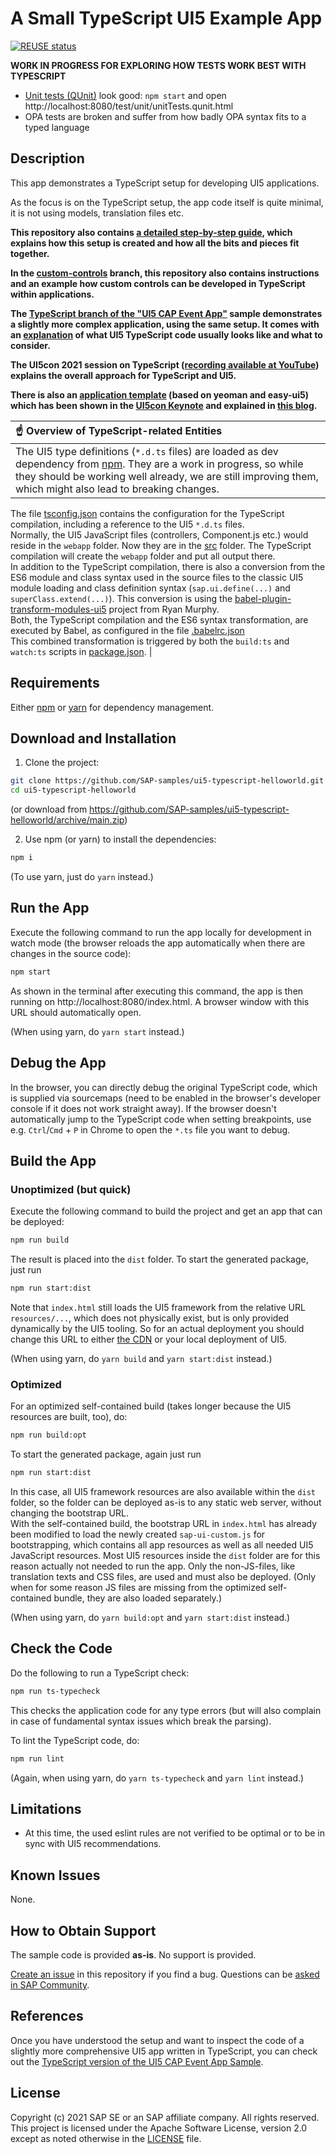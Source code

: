 # A Small TypeScript UI5 Example App

[![REUSE status](https://api.reuse.software/badge/github.com/SAP-samples/ui5-typescript-helloworld)](https://api.reuse.software/info/github.com/SAP-samples/ui5-typescript-helloworld)



**WORK IN PROGRESS FOR EXPLORING HOW TESTS WORK BEST WITH TYPESCRIPT**
* [Unit tests (QUnit)](./src/test/unit/) look good: `npm start` and open http://localhost:8080/test/unit/unitTests.qunit.html 
* OPA tests are broken and suffer from how badly OPA syntax fits to a typed language


## Description

This app demonstrates a TypeScript setup for developing UI5 applications.

As the focus is on the TypeScript setup, the app code itself is quite minimal, it is not using models, translation files etc.

<b>This repository also contains [a detailed step-by-step guide](step-by-step.md), which explains how this setup is created and how all the bits and pieces fit together.</b>

<b>In the [custom-controls](https://github.com/SAP-samples/ui5-typescript-helloworld/tree/custom-controls) branch, this repository also contains instructions and an example how custom controls can be developed in TypeScript within applications.</b>

<b>The [TypeScript branch of the "UI5 CAP Event App"](https://github.com/SAP-samples/ui5-cap-event-app/tree/typescript) sample demonstrates a slightly more complex application, using the same setup. It comes with an [explanation](https://github.com/SAP-samples/ui5-cap-event-app/blob/typescript/docs/typescript.md) of what UI5 TypeScript code usually looks like and what to consider.</b>

<b>The UI5con 2021 session on TypeScript ([recording available at YouTube](https://www.youtube.com/watch?v=aXzcsOZH4q8)) explains the overall approach for TypeScript and UI5.</b>

<b>There is also an [application template](https://github.com/ui5-community/generator-ui5-ts-app) (based on yeoman and easy-ui5) which has been shown in the [UI5con Keynote](https://www.youtube.com/watch?v=aXzcsOZH4q8) and explained in [this blog](https://blogs.sap.com/2021/07/01/getting-started-with-typescript-for-ui5-application-development/).</b>

| :point_up: Overview of TypeScript-related Entities |
|:---------------------------|
| The UI5 type definitions (`*.d.ts` files) are loaded as dev dependency from [npm](https://www.npmjs.com/package/@openui5/ts-types-esm). They are a work in progress, so while they should be working well already, we are still improving them, which might also lead to breaking changes.<br/>
 The file [tsconfig.json](tsconfig.json) contains the configuration for the TypeScript compilation, including a reference to the UI5 `*.d.ts` files.<br/>
 Normally, the UI5 JavaScript files (controllers, Component.js etc.) would reside in the `webapp` folder. Now they are in the [src](src) folder. The TypeScript compilation will create the `webapp` folder and put all output there. <br/>
 In addition to the TypeScript compilation, there is also a conversion from the ES6 module and class syntax used in the source files to the classic UI5 module loading and class definition syntax (`sap.ui.define(...)` and `superClass.extend(...)`). This conversion is using the [babel-plugin-transform-modules-ui5](https://github.com/r-murphy/babel-plugin-transform-modules-ui5) project from Ryan Murphy. <br/> 
 Both, the TypeScript compilation and the ES6 syntax transformation, are executed by Babel, as configured in the file [.babelrc.json](.babelrc.json)<br/> 
 This combined transformation is triggered by both the `build:ts` and `watch:ts` scripts in [package.json](package.json). |



## Requirements

Either [npm](https://www.npmjs.com/) or [yarn](https://yarnpkg.com/) for dependency management.

## Download and Installation

1. Clone the project:

```sh
git clone https://github.com/SAP-samples/ui5-typescript-helloworld.git
cd ui5-typescript-helloworld
```
    
(or download from https://github.com/SAP-samples/ui5-typescript-helloworld/archive/main.zip)

2. Use npm (or yarn) to install the dependencies:

```sh
npm i
```

(To use yarn, just do `yarn` instead.)

## Run the App

Execute the following command to run the app locally for development in watch mode (the browser reloads the app automatically when there are changes in the source code):

```sh
npm start
```

As shown in the terminal after executing this command, the app is then running on http://localhost:8080/index.html. A browser window with this URL should automatically open.

(When using yarn, do `yarn start` instead.)


## Debug the App

In the browser, you can directly debug the original TypeScript code, which is supplied via sourcemaps (need to be enabled in the browser's developer console if it does not work straight away). If the browser doesn't automatically jump to the TypeScript code when setting breakpoints, use e.g. `Ctrl`/`Cmd` + `P` in Chrome to open the `*.ts` file you want to debug.


## Build the App

### Unoptimized (but quick)
Execute the following command to build the project and get an app that can be deployed:

```sh
npm run build
```

The result is placed into the `dist` folder. To start the generated package, just run

```sh
npm run start:dist
```

Note that `index.html` still loads the UI5 framework from the relative URL `resources/...`, which does not physically exist, but is only provided dynamically by the UI5 tooling. So for an actual deployment you should change this URL to either [the CDN](https://openui5.hana.ondemand.com/#/topic/2d3eb2f322ea4a82983c1c62a33ec4ae) or your local deployment of UI5.

(When using yarn, do `yarn build` and `yarn start:dist` instead.)


### Optimized

For an optimized self-contained build (takes longer because the UI5 resources are built, too), do:

```sh
npm run build:opt
```

To start the generated package, again just run 

```sh
npm run start:dist
```

In this case, all UI5 framework resources are also available within the `dist` folder, so the folder can be deployed as-is to any static web server, without changing the bootstrap URL.<br>
With the self-contained build, the bootstrap URL in `index.html` has already been modified to load the newly created `sap-ui-custom.js` for bootstrapping, which contains all app resources as well as all needed UI5 JavaScript resources. Most UI5 resources inside the `dist` folder are for this reason actually <emph>not</emph> needed to run the app. Only the non-JS-files, like translation texts and CSS files, are used and must also be deployed. (Only when for some reason JS files are missing from the optimized self-contained bundle, they are also loaded separately.)

(When using yarn, do `yarn build:opt` and `yarn start:dist` instead.)


## Check the Code

Do the following to run a TypeScript check:

```sh
npm run ts-typecheck
```

This checks the application code for any type errors (but will also complain in case of fundamental syntax issues which break the parsing).<br>


To lint the TypeScript code, do:

```sh
npm run lint
```

(Again, when using yarn, do `yarn ts-typecheck` and `yarn lint` instead.)

## Limitations

- At this time, the used eslint rules are not verified to be optimal or to be in sync with UI5 recommendations.


## Known Issues

None.


## How to Obtain Support

The sample code is provided **as-is**. No support is provided.

[Create an issue](https://github.com/SAP-samples/ui5-typescript-helloworld/issues) in this repository if you find a bug.
Questions can be [asked in SAP Community](https://answers.sap.com/questions/ask.html).

<!-- ## Contributing -->


## References

Once you have understood the setup and want to inspect the code of a slightly more comprehensive UI5 app written in TypeScript, you can check out the [TypeScript version of the UI5 CAP Event App Sample](https://github.com/SAP-samples/ui5-cap-event-app/tree/typescript).


## License

Copyright (c) 2021 SAP SE or an SAP affiliate company. All rights reserved.
This project is licensed under the Apache Software License, version 2.0 except as noted otherwise in the [LICENSE](LICENSE) file.
